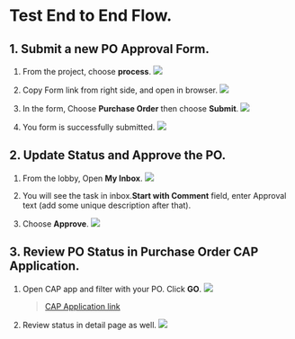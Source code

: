 # Test End to End Flow.

## 1. Submit a new PO Approval Form.

1. From the project, choose **process**.
![](./images/process.png)

2. Copy Form link from right side, and open in browser.
![](./images/formlink.png)

3. In the form, Choose **Purchase Order** then choose **Submit**.
![](./images/choosepo.png)

4. You form is successfully submitted.
![](./images/submit.png)

## 2. Update Status and Approve the PO.

1. From the lobby, Open **My Inbox**.
![](./images/chooseinbox.png)

2. You will see the task in inbox.**Start with Comment** field, enter Approval text (add some unique description after that).
3. Choose **Approve**.
![](./images/approve.png)

## 3. Review PO Status in Purchase Order CAP Application.

1. Open CAP app and filter with your PO. Click **GO**.
![](./images/caplist.png)
    > [CAP Application link]([https://referenceapps-buil-code-siqi7j0t-dev-customer-srv.cfapps.us10-001.hana.ondemand.com/$fiori-preview/purchaseOrderAppSrv/PurchaseOrders#preview-app&/?sap-iapp-state=TASGG5H9ZAQ9W7IRJJML0FC8JOSQ2N9I2LRF6OUYA](https://referenceapps-buil-code-siqi7j0t-dev-customer-srv.cfapps.us10-001.hana.ondemand.com/$fiori-preview/purchaseOrderAppSrv/PurchaseOrders#preview-app&/?sap-iapp-state=TASNVTQ5GSZP64MFYFGSHYYU6YQCPN43JB0KAS7HI))

2. Review status in detail page as well.
![](./images/capdetail.png)







